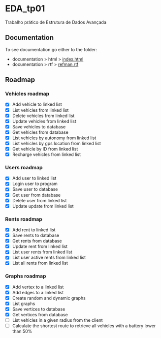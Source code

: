 # EDA_tp01
Trabalho prático de Estrutura de Dados Avançada

## Documentation

To see documentation go either to the folder:
- documentation > html > [index.html](./documentation/html/index.html)
- documentation > rtf > [refman.rtf](./documentation/rtf/refman.rtf)

## Roadmap

### Vehicles roadmap

- [x] Add vehicle to linked list
- [x] List vehicles from linked list
- [x] Delete vehicles from linked list
- [x] Update vehicles from linked list
- [x] Save vehicles to database
- [x] Get vehicles from database
- [x] List vehicles by autonomy from linked list
- [x] List vehicles by gps location from linked list
- [x] Get vehicle by ID from linked list
- [x] Recharge vehicles from linked list

### Users roadmap

- [x] Add user to linked list
- [x] Login user to program
- [x] Save user to database
- [x] Get user from database
- [x] Delete user from linked list
- [x] Update update from linked list

### Rents roadmap

- [x] Add rent to linked list
- [x] Save rents to database
- [x] Get rents from database
- [x] Update rent from linked list
- [x] List user rents from linked list
- [x] List user active rents from linked list
- [x] List all rents from linked list

### Graphs roadmap

- [x] Add vertex to a linked list
- [x] Add edges to a linked list
- [x] Create random and dynamic graphs
- [x] List graphs
- [x] Save vertices to database
- [x] Get vertices from database
- [ ] List vehicles in a given radius from the client
- [ ] Calculate the shortest route to retrieve all vehicles with a battery lower than 50%